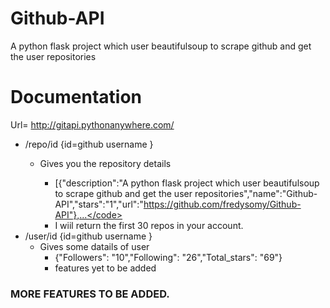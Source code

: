# Github-API
A python flask project which user beautifulsoup to scrape github and get the user repositories

# Documentation
Url= http://gitapi.pythonanywhere.com/
* /repo/id {id=github username }
  * Gives you the repository details

    * [{"description":"A python flask project which user beautifulsoup to scrape github and get the user repositories","name":"Github-API","stars":"1","url":"https://github.com/fredysomy/Github-API"},...</code>
    * I wiil return the first 30 repos in your account.
* /user/id {id=github username }
  * Gives some datails of user
    * {"Followers": "10","Following": "26","Total_stars": "69"}
    * features yet to be added
### MORE FEATURES TO BE ADDED.

